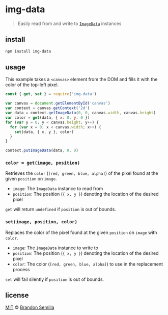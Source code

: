 # img-data
> Easily read from and write to [`ImageData`](https://developer.mozilla.org/en-US/docs/Web/API/ImageData) instances

## install
```sh
npm install img-data
```

## usage
This example takes a `<canvas>` element from the DOM and fills it with the color of the top-left pixel.
```js
const { get, set } = require('img-data')

var canvas = document.getElementById('canvas')
var context = canvas.getContext('2d')
var data = context.getImageData(0, 0, canvas.width, canvas.height)
var color = get(data, { x: 0, y: 0 })
for (var y = 0; y < canvas.height; y++) {
  for (var x = 0; x < canvas.width; x++) {
    set(data, { x, y }, color)
  }
}

context.putImageData(data, 0, 0)
```

### `color = get(image, position)`
Retrieves the `color` (`[red, green, blue, alpha]`) of the pixel found at the given `position` on `image`.
- `image`: The `ImageData` instance to read from
- `position`: The position (`{ x, y }`) denoting the location of the desired pixel

`get` will return `undefined` if `position` is out of bounds.

### `set(image, position, color)`
Replaces the color of the pixel found at the given `position` on `image` with `color`.
- `image`: The `ImageData` instance to write to
- `position`: The position (`{ x, y }`) denoting the location of the desired pixel
- `color`: The color (`[red, green, blue, alpha]`) to use in the replacement process

`set` will fail silently if `position` is out of bounds.

## license
[MIT](https://opensource.org/licenses/MIT) © [Brandon Semilla](https://git.io/semibran)
